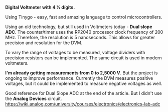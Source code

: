 **Digital Voltmeter with 4 ½ dígits.**

Using Tinygo - easy, fast and amazing language to control microcontrollers. 

Using an old technology, but still used in Voltmeters today - **Dual slope ADC**.
The counter/timer uses the RP2040 processor clock frequency of 200 MHz. 
Therefore, the resolution is 5 nanoseconds. This allows for greater precision and resolution for the DVM.

To vary the range of voltages to be measured, voltage dividers with precision resistors can be implemented. 
The same circuit is used in modern voltmeters.

**I'm already getting measurements from 0 to 2,5000 V**. But the project is ongoing to improve performance.
Currently the DVM measures positive voltages, but it could be implemented to measure negative voltages as well.

Good reference for Dual Slope ADC at the end of the article. But I didn't use the **Analog Devices** circuit.
https://wiki.analog.com/university/courses/electronics/electronics-lab-adc

